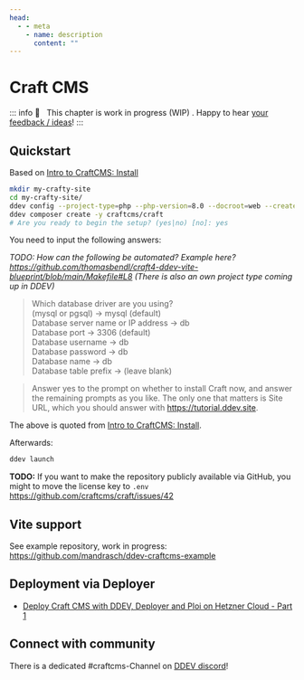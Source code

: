 ```yaml
---
head:
  - - meta
    - name: description
      content: ""
---
```


# Craft CMS

::: info
🚧 &nbsp; This chapter is work in progress (WIP) . Happy to hear [your feedback / ideas](https://github.com/mandrasch/my-ddev-lab/issues)!
:::

## Quickstart

Based on [Intro to CraftCMS: Install](https://craftcms.com/docs/getting-started-tutorial/install/)

```sh
mkdir my-crafty-site
cd my-crafty-site/
ddev config --project-type=php --php-version=8.0 --docroot=web --create-docroot
ddev composer create -y craftcms/craft
# Are you ready to begin the setup? (yes|no) [no]: yes
```

You need to input the following answers:

_TODO: How can the following be automated? Example here? https://github.com/thomasbendl/craft4-ddev-vite-blueprint/blob/main/Makefile#L8 (There is also an own project type coming up in DDEV)_

> Which database driver are you using? <br>(mysql or pgsql) → mysql (default)<br>
> Database server name or IP address → db<br>
> Database port → 3306 (default)<br>
> Database username → db<br>
> Database password → db<br>
> Database name → db<br>
> Database table prefix → (leave blank)

> Answer yes to the prompt on whether to install Craft now, and answer the remaining prompts as you like. The only one that matters is Site URL, which you should answer with https://tutorial.ddev.site.

The above is quoted from [Intro to CraftCMS: Install](https://craftcms.com/docs/getting-started-tutorial/install/).

Afterwards:

```sh
ddev launch
```

**TODO:** If you want to make the repository publicly available via GitHub, you might to move the license key to `.env` https://github.com/craftcms/craft/issues/42

## Vite support

See example repository, work in progress:
https://github.com/mandrasch/ddev-craftcms-example

## Deployment via Deployer

- [Deploy Craft CMS with DDEV, Deployer and Ploi on Hetzner Cloud - Part 1](https://dev.to/mandrasch/deploy-craft-cms-with-ddev-deployer-and-ploi-on-hetzner-cloud-part-1-27l2)

## Connect with community

There is a dedicated #craftcms-Channel on [DDEV discord](https://discord.gg/hCZFfAMc5k)!
